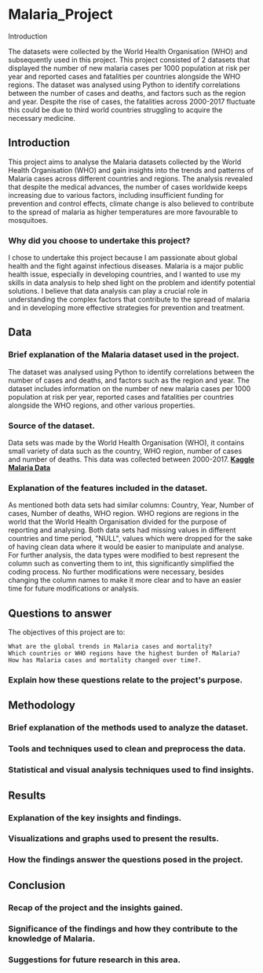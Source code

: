 # Malaria_Project

Introduction

The datasets were collected by the World Health Organisation (WHO) and subsequently used in this project. This project consisted of 2 datasets that displayed the number of new malaria cases per 1000 population at risk per year and reported cases and fatalities per countries alongside the WHO regions. The dataset was analysed using Python to identify correlations between the number of cases and deaths, and factors such as the region and year.  Despite the rise of cases, the fatalities across 2000-2017 fluctuate this could be due to third world countries struggling to acquire the necessary medicine.

## Introduction

This project aims to analyse the Malaria datasets collected by the World Health Organisation (WHO) and gain insights into the trends and patterns of Malaria cases across different countries and regions. The analysis revealed that despite the medical advances, the number of cases worldwide keeps increasing due to various factors, including insufficient funding for prevention and control effects, climate change is also believed to contribute to the spread of malaria as higher temperatures are more favourable to mosquitoes. 
### Why did you choose to undertake this project?
I chose to undertake this project because I am passionate about global health and the fight against infectious diseases. Malaria is a major public health issue, especially in developing countries, and I wanted to use my skills in data analysis to help shed light on the problem and identify potential solutions. I believe that data analysis can play a crucial role in understanding the complex factors that contribute to the spread of malaria and in developing more effective strategies for prevention and treatment.

## Data

### Brief explanation of the Malaria dataset used in the project.
The dataset was analysed using Python to identify correlations between the number of cases and deaths, and factors such as the region and year. The dataset includes information on the number of new malaria cases per 1000 population at risk per year, reported cases and fatalities per countries alongside the WHO regions, and other various properties.

### Source of the dataset.
Data sets was made by the World Health Organisation (WHO), it contains small variety of data such as the country, WHO region, number of cases and number of deaths. This data was collected between 2000-2017.  **[Kaggle Malaria Data](https://www.kaggle.com/datasets/imdevskp/malaria-dataset)**

### Explanation of the features included in the dataset.
As mentioned both data sets had similar columns: Country, Year, Number of cases, Number of deaths, WHO region. WHO regions are regions in the world that the World Health Organisation divided for the purpose of reporting and analysing. Both data sets had missing values in different countries and time period, "NULL", values which were dropped for the sake of having clean data where it would be easier to manipulate and analyse. For  further analysis, the data types were modified to best represent the column such as converting them to int, this significantly simplified the coding process. No further modifications were necessary, besides changing the column names to make it more clear and to have an easier time for future modifications or analysis.


## Questions to answer

The objectives of this project are to:

    What are the global trends in Malaria cases and mortality?
    Which countries or WHO regions have the highest burden of Malaria?
    How has Malaria cases and mortality changed over time?.
    
### Explain how these questions relate to the project's purpose.

## Methodology

### Brief explanation of the methods used to analyze the dataset.
### Tools and techniques used to clean and preprocess the data.
### Statistical and visual analysis techniques used to find insights.

## Results

### Explanation of the key insights and findings.
### Visualizations and graphs used to present the results.
### How the findings answer the questions posed in the project.

## Conclusion

### Recap of the project and the insights gained.
### Significance of the findings and how they contribute to the knowledge of Malaria.
### Suggestions for future research in this area.

